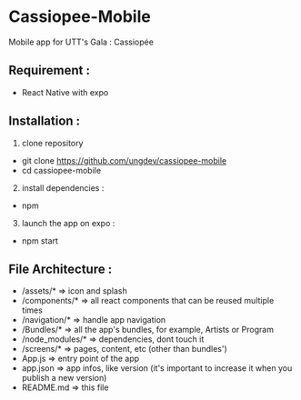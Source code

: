# Cassiopee-Mobile

Mobile app for UTT's Gala : Cassiopée

## Requirement :

- React Native with expo

## Installation :

1. clone repository

- git clone https://github.com/ungdev/cassiopee-mobile
- cd cassiopee-mobile

2. install dependencies :

- npm

3. launch the app on expo :

- npm start

## File Architecture :

- /assets/\* => icon and splash
- /components/\* => all react components that can be reused multiple times
- /navigation/\* => handle app navigation
- /Bundles/\* => all the app's bundles, for example, Artists or Program
- /node_modules/\* => dependencies, dont touch it
- /screens/\* => pages, content, etc (other than bundles')
- App.js => entry point of the app
- app.json => app infos, like version (it's important to increase it when you publish a new version)
- README.md => this file
